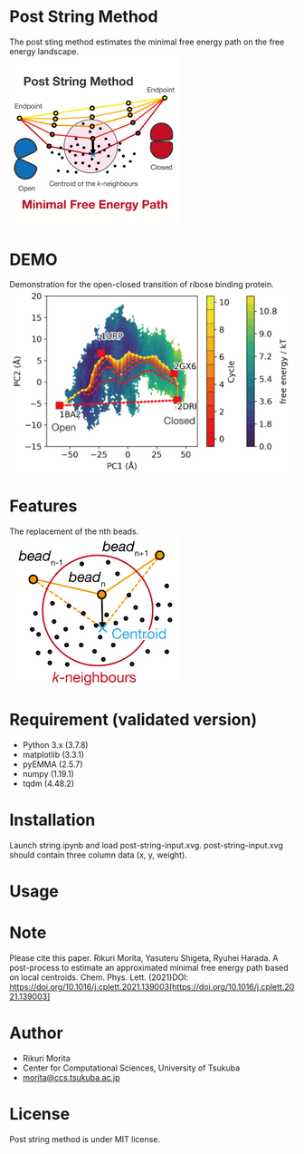 # Post String Method

The post sting method estimates the minimal free energy path on the free energy landscape.  
<img src="Image/Abstract.png" width="300px">
  
# DEMO  
Demonstration for the open-closed transition of ribose binding protein.
<img src="Image/demonstration.png" width="600px">

# Features
The replacement of the nth beads.  
<img src="Image/process.png" width="300px">
 
# Requirement (validated version)
  
- Python 3.x (3.7.8)
 - matplotlib (3.3.1)
 - pyEMMA (2.5.7)
 - numpy (1.19.1)
 - tqdm (4.48.2)
 
# Installation
Launch string.ipynb and load post-string-input.xvg.
post-string-input.xvg should contain three column data (x, y, weight).

 
# Usage
 

 
# Note
Please cite this paper.
Rikuri Morita, Yasuteru Shigeta, Ryuhei Harada. A post-process to estimate an approximated minimal free energy path based on local centroids. Chem. Phys. Lett. (2021)DOI: https://doi.org/10.1016/j.cplett.2021.139003[https://doi.org/10.1016/j.cplett.2021.139003]

 
# Author
- Rikuri Morita
- Center for Computational Sciences, University of Tsukuba
- morita@ccs.tsukuba.ac.jp
 
# License
 
Post string method is under MIT license.
